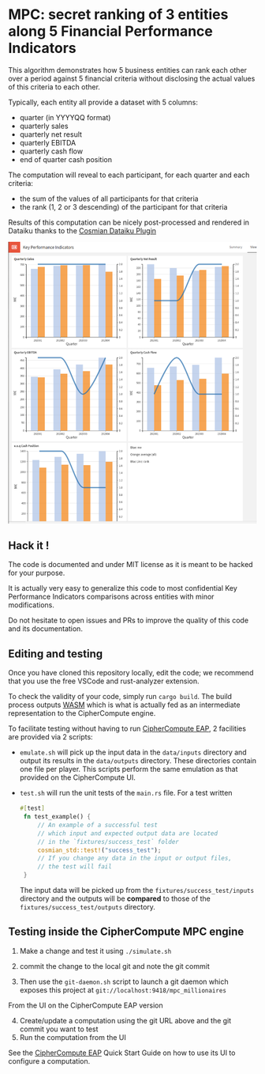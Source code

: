 # MPC: secret ranking of 3 entities along 5 Financial Performance Indicators

This algorithm demonstrates how 5 business entities can rank each other over a period against 5 financial criteria without disclosing the actual values of this criteria to each other.

Typically, each entity all provide a dataset with 5 columns:

 - quarter (in YYYYQQ format)
 - quarterly sales
 - quarterly net result
 - quarterly EBITDA
 - quarterly cash flow
 - end of quarter cash position

 The computation will reveal to each participant, for each quarter and each criteria:
 - the sum of the values of all participants for that criteria
 - the rank (1, 2 or 3 descending) of the participant for that criteria

Results of this computation can be nicely post-processed and rendered in Dataiku thanks to the [Cosmian Dataiku Plugin](https://github.com/Cosmian/cosmian-dataiku-plugin)

![dataiku KPIs](./dataiku_kpis.png)


## Hack it !

The code is documented and under MIT license as it is meant to be hacked for your purpose.

It is actually very easy to generalize this code to most confidential Key Performance Indicators comparisons across entities with minor modifications.

Do not hesitate to open issues and PRs to improve the quality of this code 
and its documentation.

## Editing and testing

Once you have cloned this repository locally, edit the code; 
we recommend that you use the free VSCode and rust-analyzer extension.

To check the validity of your code, simply run  `cargo build`. 
The build process outputs [WASM](https://fr.wikipedia.org/wiki/WebAssembly) which
is what is actually fed as an intermediate representation to the CipherCompute engine.

To facilitate testing without having to run [CipherCompute EAP](https://github.com/Cosmian/CipherCompute),  2 facilities are provided via 2 scripts:

 - `emulate.sh` will pick up the input data in the `data/inputs` directory 
  and output its results in the `data/outputs` directory. These directories contain one 
  file per player. This scripts perform the same emulation as that provided on the CipherCompute UI. 

 - `test.sh` will run the unit tests of the `main.rs` file. For a test written 
   ```rust
   #[test]
    fn test_example() {
        // An example of a successful test
        // which input and expected output data are located
        // in the `fixtures/success_test` folder
        cosmian_std::test!("success_test");
        // If you change any data in the input or output files,
        // the test will fail
    }
    ```
    The input data will be picked up from the `fixtures/success_test/inputs` directory and
    the outputs will be **compared** to those of the `fixtures/success_test/outputs` directory.

## Testing inside the CipherCompute MPC engine

1. Make a change and test it using `./simulate.sh`
2. commit the change to the local git and note the git commit

3. Then use the `git-daemon.sh` script to launch a git daemon which exposes this project at
`git://localhost:9418/mpc_millionaires`

From the UI on the CipherCompute EAP version

4. Create/update a computation using the git URL above and the git commit you want to test
5. Run the computation from the UI

See the [CipherCompute EAP](https://github.com/Cosmian/CipherCompute) Quick Start Guide
on how to use its UI to configure a computation.
